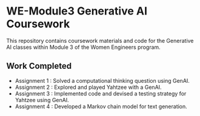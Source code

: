 # WE-Module3 Generative AI Coursework

This repository contains coursework materials and code for the Generative AI classes within Module 3 of the Women Engineers program. 

## Work Completed

- Assignment 1 : Solved a computational thinking question using GenAI.
- Assignment 2 : Explored and played Yahtzee with a GenAI.
- Assignment 3 : Implemented code and devised a testing strategy for Yahtzee using GenAI.
- Assignment 4 : Developed a Markov chain model for text generation.
